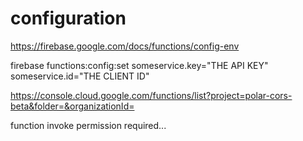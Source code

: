 # configuration

https://firebase.google.com/docs/functions/config-env

firebase functions:config:set someservice.key="THE API KEY" someservice.id="THE CLIENT ID"


https://console.cloud.google.com/functions/list?project=polar-cors-beta&folder=&organizationId=

function invoke permission required...